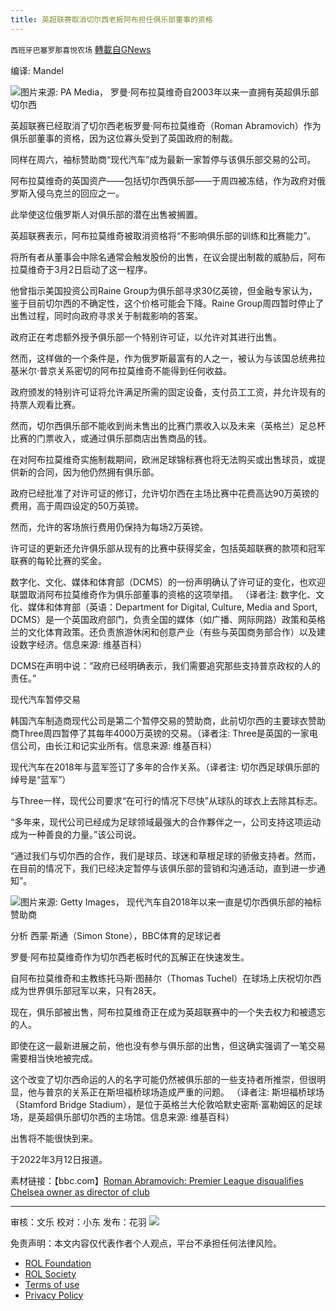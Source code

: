 ```yaml
---
title: 英超联赛取消切尔西老板阿布担任俱乐部董事的资格
---
```

`西班牙巴塞罗那喜悦农场` [轉載自GNews](https://gnews.org/zh-hans/2172827/)

编译: Mandel

![](https://assets.gnews.org/wp-content/uploads/2022/03/image-1756-edited.png)图片来源: PA Media， 罗曼·阿布拉莫维奇自2003年以来一直拥有英超俱乐部切尔西

英超联赛已经取消了切尔西老板罗曼·阿布拉莫维奇（Roman Abramovich）作为俱乐部董事的资格，因为这位寡头受到了英国政府的制裁。

同样在周六，袖标赞助商“现代汽车”成为最新一家暂停与该俱乐部交易的公司。

阿布拉莫维奇的英国资产——包括切尔西俱乐部——于周四被冻结，作为政府对俄罗斯入侵乌克兰的回应之一。

此举使这位俄罗斯人对俱乐部的潜在出售被搁置。

英超联赛表示，阿布拉莫维奇被取消资格将“不影响俱乐部的训练和比赛能力”。

将所有者从董事会中除名通常会触发股份的出售，在议会提出制裁的威胁后，阿布拉莫维奇于3月2日启动了这一程序。

他曾指示美国投资公司Raine Group为俱乐部寻求30亿英镑，但金融专家认为，鉴于目前切尔西的不确定性，这个价格可能会下降。Raine Group周四暂时停止了出售过程，同时向政府寻求关于制裁影响的答案。

政府正在考虑额外授予俱乐部一个特别许可证，以允许对其进行出售。

然而，这样做的一个条件是，作为俄罗斯最富有的人之一，被认为与该国总统弗拉基米尔·普京关系密切的阿布拉莫维奇不能得到任何收益。

政府颁发的特别许可证将允许满足所需的固定设备，支付员工工资，并允许现有的持票人观看比赛。

然而，切尔西俱乐部不能收到尚未售出的比赛门票收入以及未来（英格兰）足总杯比赛的门票收入，或通过俱乐部商店出售商品的钱。

在对阿布拉莫维奇实施制裁期间，欧洲足球锦标赛也将无法购买或出售球员，或提供新的合同，因为他仍然拥有俱乐部。

政府已经批准了对许可证的修订，允许切尔西在主场比赛中花费高达90万英镑的费用，高于周四设定的50万英镑。

然而，允许的客场旅行费用仍保持为每场2万英镑。

许可证的更新还允许俱乐部从现有的比赛中获得奖金，包括英超联赛的款项和冠军联赛的每轮比赛的奖金。

数字化、文化、媒体和体育部（DCMS）的一份声明确认了许可证的变化，也欢迎联盟取消阿布拉莫维奇作为俱乐部董事的资格的这项举措。
（译者注: 数字化、文化、媒体和体育部（英语：Department for Digital, Culture, Media and Sport, DCMS）是一个英国政府部门，负责全国的媒体（如广播、网际网路）政策和英格兰的文化体育政策。还负责旅游休闲和创意产业（有些与英国商务部合作）以及建设数字经济。信息来源: 维基百科）

DCMS在声明中说：“政府已经明确表示，我们需要追究那些支持普京政权的人的责任。”

现代汽车暂停交易

韩国汽车制造商现代公司是第二个暂停交易的赞助商，此前切尔西的主要球衣赞助商Three周四暂停了其每年4000万英镑的交易。（译者注: Three是英国的一家电信公司，由长江和记实业所有。信息来源: 维基百科）

现代汽车在2018年与蓝军签订了多年的合作关系。（译者注: 切尔西足球俱乐部的绰号是“蓝军”）

与Three一样，现代公司要求“在可行的情况下尽快”从球队的球衣上去除其标志。

“多年来，现代公司已经成为足球领域最强大的合作夥伴之一，公司支持这项运动成为一种善良的力量。”该公司说。

“通过我们与切尔西的合作，我们是球员、球迷和草根足球的骄傲支持者。然而，在目前的情况下，我们已经决定暂停与该俱乐部的营销和沟通活动，直到进一步通知”。

![](https://assets.gnews.org/wp-content/uploads/2022/03/image-1754.png)图片来源: Getty Images， 现代汽车自2018年以来一直是切尔西俱乐部的袖标赞助商

分析
西蒙·斯通（Simon Stone），BBC体育的足球记者

罗曼·阿布拉莫维奇作为切尔西老板时代的瓦解正在快速发生。

自阿布拉莫维奇和主教练托马斯·图赫尔（Thomas Tuchel）在球场上庆祝切尔西成为世界俱乐部冠军以来，只有28天。

现在，俱乐部被出售，阿布拉莫维奇正在成为英超联赛中的一个失去权力和被遗忘的人。

即使在这一最新进展之前，他也没有参与俱乐部的出售，但这确实强调了一笔交易需要相当快地被完成。

这个改变了切尔西命运的人的名字可能仍然被俱乐部的一些支持者所推崇，但很明显，他与普京的关系正在斯坦福桥球场造成严重的问题。
（译者注: 斯坦福桥球场（Stamford Bridge Stadium），是位于英格兰大伦敦哈默史密斯·富勒姆区的足球场，是英超俱乐部切尔西的主场馆。信息来源: 维基百科）

出售将不能很快到来。

于2022年3月12日报道。

素材链接：【bbc.com】[Roman Abramovich: Premier League disqualifies Chelsea owner as director of club](https://www.bbc.com/sport/football/60720343)

* * *

审核：文乐
校对：小东
发布：花羽
![](https://assets.gnews.org/wp-content/uploads/2022/03/西喜-10.jpeg)
 

免责声明：本文内容仅代表作者个人观点，平台不承担任何法律风险。

- [ROL Foundation](https://rolfoundation.org/)
- [ROL Society](https://rolsociety.org/)
- [Terms of use](https://gnews.org/terms-of-use-3/)
- [Privacy Policy](https://gnews.org/privacy-policy/)
